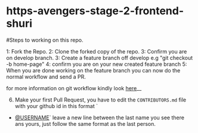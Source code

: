 # https-avengers-stage-2-frontend-shuri


#Steps to working on this repo.

1: Fork the Repo.
2: Clone the forked copy of the repo.
3: Confirm you are on develop branch.
3: Create a feature branch off develop e.g "git checkout -b home-page"
4: confirm you are on your new created feature branch
5: When you are done working on the feature branch you can now do the normal workflow and send a PR.

for more information on git workflow kindly look [here](https://www.atlassian.com/git/tutorials/comparing-workflows/gitflow-workflow)__

6. Make your first Pull Request, you have to edit the `CONTRIBUTORS.md` file with your github id in this format `
-  [@USERNAME](https://github.com/USERNAME)` leave a new line between the last name you see there ans yours, just follow the same format as the last person.
